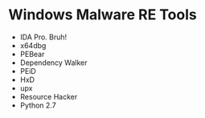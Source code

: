 # Windows Malware RE Tools

- IDA Pro. Bruh!
- x64dbg
- PEBear
- Dependency Walker
- PEiD
- HxD
- upx
- Resource Hacker
- Python 2.7
